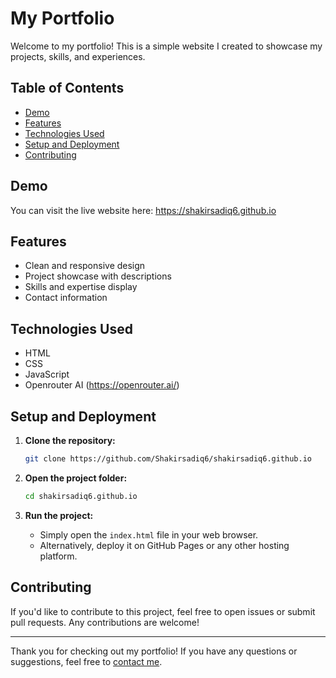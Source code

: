# My Portfolio

Welcome to my portfolio! This is a simple website I created to showcase my projects, skills, and experiences.

## Table of Contents
- [Demo](#demo)
- [Features](#features)
- [Technologies Used](#technologies-used)
- [Setup and Deployment](#setup-and-deployment)
- [Contributing](#contributing)

## Demo

You can visit the live website here: https://shakirsadiq6.github.io

## Features

- Clean and responsive design
- Project showcase with descriptions
- Skills and expertise display
- Contact information

## Technologies Used

- HTML
- CSS
- JavaScript
- Openrouter AI (https://openrouter.ai/)

## Setup and Deployment

1. **Clone the repository:**

    ```bash
    git clone https://github.com/Shakirsadiq6/shakirsadiq6.github.io
    ```

2. **Open the project folder:**

    ```bash
    cd shakirsadiq6.github.io
    ```

3. **Run the project:**

    - Simply open the `index.html` file in your web browser.
    - Alternatively, deploy it on GitHub Pages or any other hosting platform.

## Contributing

If you'd like to contribute to this project, feel free to open issues or submit pull requests. Any contributions are welcome!

---

Thank you for checking out my portfolio! If you have any questions or suggestions, feel free to [contact me](mailto:shakirsadiq24@gmail.com).
